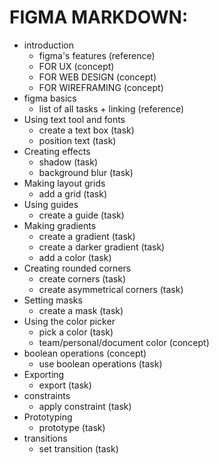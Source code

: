# FIGMA MARKDOWN:

- introduction
    - figma's features              (reference)
    - FOR UX                        (concept)
    - FOR WEB DESIGN                (concept)
    - FOR WIREFRAMING               (concept)
- figma basics                 
    - list of all tasks + linking   (reference)
- Using text tool and fonts         
    - create a text box             (task)
    - position text                 (task)
- Creating effects                  
    - shadow                        (task)
    - background blur               (task)
- Making layout grids              
    - add a grid                    (task)
- Using guides                      
    - create a guide                (task)
- Making gradients                  
    - create a gradient             (task)
    - create a darker gradient      (task)
    - add a color                   (task)
- Creating rounded corners          
    - create corners                (task)
    - create asymmetrical corners   (task)
- Setting masks                     
    - create a mask                 (task)
- Using the color picker           
    - pick a color                  (task)
    - team/personal/document color  (concept)
- boolean operations                (concept)
    - use boolean operations        (task)
- Exporting                     
    - export                        (task)
- constraints              
    - apply constraint              (task)
- Prototyping
    - prototype                     (task)
- transitions         
    - set transition                (task)
